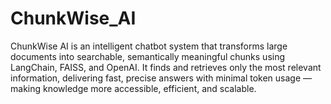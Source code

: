 # ChunkWise_AI
ChunkWise AI is an intelligent chatbot system that transforms large documents into searchable, semantically meaningful chunks using LangChain, FAISS, and OpenAI. It finds and retrieves only the most relevant information, delivering fast, precise answers with minimal token usage — making knowledge more accessible, efficient, and scalable.
